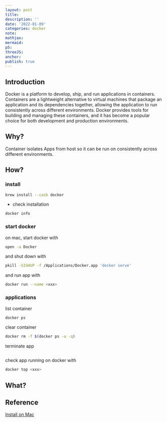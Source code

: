 ```yaml
---
layout: post
title:
description: ''
date: '2022-01-09'
categories: docker
note:
mathjax:
mermaid:
p5:
threeJS:
anchor:
publish: true
---
```


## Introduction

Docker is a platform to develop, ship, and run applications in containers. Containers are a lightweight alternative to virtual machines that package an application and its dependencies together, allowing the application to run consistently across different environments. Docker provides tools for building and managing these containers, and it has become a popular choice for both development and production environments.

## Why?

Container isolates Apps from host so it can be run on consistently across different environments.

## How?

### install

```bash
brew install --cask docker
```

* check installation

```bash
docker info
```

### start docker

on mac, start docker with

```bash
open -a Docker
```

and shut down with

```bash
pkill -SIGHUP -f /Applications/Docker.app 'docker serve'
```

and run app with

```bash
docker run --name <xxx>
```

### applications

list container

```bash
docker ps
```

clear container

```bash
docker rm -f $(docker ps -a -q)
```

terminate app

```bash
```

check app running on docker with

```bash
docker top <xxx>
```

## What?

## Reference

[Install on Mac](https://docs.docker.com/desktop/install/mac-install/)
